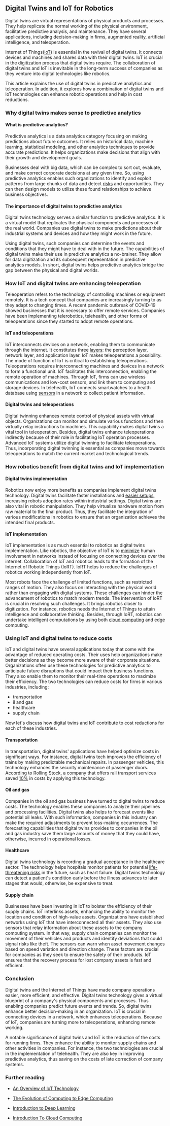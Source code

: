 ## Digital Twins and IoT for Robotics

Digital twins are virtual representations of physical products and processes. They help replicate the normal working of the physical environment, facilitative predictive analysis, and maintenance. They have several applications, including decision-making in firms, augmented reality, artificial intelligence, and teleoperation.

Internet of Things([IoT](/engineering-education/an-overview-of-iot-technology/)) is essential in the revival of digital twins. It connects devices and machines and shares data with their digital twins. IoT is crucial in the digitization process that digital twins require. The collaboration of digital twins and IoT is inevitable in the long-term success of companies as they venture into digital technologies like robotics.

This article explains the use of digital twins in predictive analytics and teleoperation. In addition, it explores how a combination of digital twins and IoT technologies can enhance robotic operations and help in cost reductions.

### Why digital twins makes sense to predictive analytics

#### What is predictive analytics?
Predictive analytics is a data analytics category focusing on making predictions about future outcomes. It relies on historical data, machine learning, statistical modeling, and other analytics techniques to provide accurate predictions. It helps organizations make decisions that align with their growth and development goals.

Businesses deal with big data, which can be complex to sort out, evaluate, and make correct corporate decisions at any given time. So, using predictive analytics enables such organizations to identify and exploit patterns from large chunks of data and detect [risks](https://www.cio.com/article/228901/what-is-predictive-analytics-transforming-data-into-future-insights.html) and opportunities. They can then design models to utilize these found relationships to achieve business objectives.

#### The importance of digital twins to predictive analytics
Digital twins technology serves a similar function to predictive analytics. It is a virtual model that replicates the physical components and processes of the real world. Companies use digital twins to make predictions about their industrial systems and devices and how they might work in the future.

Using digital twins, such companies can determine the events and conditions that they might have to deal with in the future. The capabilities of digital twins make their use in predictive analytics a no-brainer. They allow for data digitization and its subsequent representation in predictive analytics models. In short, digital twins helps predictive analytics bridge the gap between the physical and digital worlds.

### How IoT and digital twins are enhancing teleoperation
Teleoperation refers to the technology of controlling machines or equipment remotely. It is a tech concept that companies are increasingly turning to as they adapt to changing times. A recent pandemic outbreak of COVID-19 showed businesses that it is necessary to offer remote services. Companies have been implementing telerobotics, telehealth, and other forms of teleoperations since they started to adopt remote operations.

#### IoT and teleoperations
IoT interconnects devices on a network, enabling them to communicate through the internet. It constitutes three [layers](https://www.instructables.com/Robot-Controlling-System-Based-on-Internet-of-Thin/): the perception layer, network layer, and application layer. IoT makes teleoperations a possibility. The mode of function of IoT is critical to establishing teleoperations. Teleoperations requires interconnecting machines and devices in a network to form a functional unit. IoT facilitates this interconnection, enabling the remote operation of machines. Through IoT, firms can use wireless communications and low-cost sensors, and link them to computing and storage devices. In telehealth, IoT connects smartwatches to a health database using [sensors](https://www.instructables.com/Robot-Controlling-System-Based-on-Internet-of-Thin/) in a network to collect patient information.

#### Digital twins and teleoperations
Digital twinning enhances remote control of physical assets with virtual objects. Organizations can monitor and simulate various functions and then virtually relay instructions to machines. This capability makes digital twins a vital tool in teleoperation. Besides, digital twins enhance teleoperations indirectly because of their role in facilitating IoT operation processes. Advanced IoT systems utilize digital twinning to facilitate teleoperations. Thus, incorporating digital twinning is essential as companies move towards teleoperations to match the current market and technological trends.

### How robotics benefit from digital twins and IoT implementation

#### Digital twins implementation
Robotics now enjoy more benefits as companies implement digital twins technology. Digital twins facilitate faster installations and [easier setups](https://www.energid.com/blog/the-digital-twin-and-real-time-adaptive-robot-control), increasing robots adoption rates within industrial settings. Digital twins are also vital in robotic manipulation. They help virtualize hardware motion from raw material to the final product. Thus, they facilitate the integration of various modifications in robotics to ensure that an organization achieves the intended final products.

#### IoT implementation
IoT implementation is as much essential to robotics as digital twins implementation. Like robotics, the objective of IoT is to [minimize](https://www.analyticssteps.com/blogs/internet-robotic-things-robotics-iot) human involvement in networks instead of focusing on connecting devices over the internet. Collaboration of IoT and robotics leads to the formation of the Internet of Robotic Things (IoRT). IoRT helps to reduce the challenges of robotics working independently from IoT. 

Most robots face the challenge of limited functions, such as restricted ranges of motion. They also focus on interacting with the physical world rather than engaging with digital systems. These challenges can hinder the advancement of robotics to match modern trends. The intervention of IoRT is crucial in resolving such challenges. It brings robotics closer to digitization. For instance, robotics needs the Internet of Things to attain intelligence and collaborative thinking. Besides, through IoRT, robotics can undertake intelligent computations by using both [cloud computing](/engineering-education/introduction-to-cloud-computing/) and edge computing.

### Using IoT and digital twins to reduce costs
IoT and digital twins have several applications today that come with the advantage of reduced operating costs. Their uses help organizations make better decisions as they become more aware of their corporate situations. Organizations often use these technologies for predictive analytics to anticipate future disruptions that could impact their business functions. They also enable them to monitor their real-time operations to maximize their efficiency. The two technologies can reduce costs for firms in various industries, including:

- transportation
- il and gas
- healthcare
- supply chain

Now let's discuss how digital twins and IoT contribute to cost reductions for each of these industries.

#### Transportation
In transportation, digital twins' applications have helped optimize costs in significant ways. For instance, digital twins tech improves the efficiency of trains by making predictable mechanical repairs. In passenger vehicles, this technology enhances the security maintenance of passenger doors. According to Rolling Stock, a company that offers rail transport services saved [10%](https://kanooelite.com/using-iot-and-digital-twins-to-reduce-costs/) in costs by applying this technology.

#### Oil and gas
Companies in the oil and gas business have turned to digital twins to reduce costs. The technology enables these companies to analyze their pipelines and processing facilities. Digital twins also helps to forecast events like potential oil leaks. With such information, companies in this industry can make the required adjustments to prevent loss-making occurrences. The forecasting capabilities that digital twins provides to companies in the oil and gas industry save them large amounts of money that they could have, otherwise, incurred in operational losses.

#### Healthcare
Digital twins technology is recording a gradual acceptance in the healthcare sector. The technology helps hospitals monitor patients for potential [life-threatening risks](https://kanooelite.com/using-iot-and-digital-twins-to-reduce-costs/) in the future, such as heart failure. Digital twins technology can detect a patient's condition early before the illness advances to later stages that would, otherwise, be expensive to treat.

#### Supply chain
Businesses have been investing in IoT to bolster the efficiency of their supply chains. IoT interlinks assets, enhancing the ability to monitor the location and condition of high-value assets. Organizations have established networks using IoT that have interconnected all their assets. They also use sensors that relay information about these assets to the company computing system. In that way, supply chain companies can monitor the movement of their vehicles and products and identify deviations that could signal risks like theft. The sensors can warn when asset movement changes based on speed variation and direction change. These factors are crucial for companies as they seek to ensure the safety of their products. IoT ensures that the recovery process for lost company assets is fast and efficient.

### Conclusion
Digital twins and the Internet of Things have made company operations easier, more efficient, and effective. Digital twins technology gives a virtual blueprint of a company's physical components and processes. Thus enabling companies predict future events and trends. So, digital twins enhance better decision-making in an organization. IoT is crucial in connecting devices in a network, which enhances teleoperations. Because of IoT, companies are turning more to teleoperations, enhancing remote working.

A notable significance of digital twins and IoT is the reduction of the costs for running firms. They enhance the ability to monitor supply chains and other activities in companies. For instance, the two technologies are crucial in the implementation of telehealth. They are also key in improving predictive analytics, thus saving on the costs of late correction of company systems.

### Further reading
- [An Overview of IoT Technology](/engineering-education/an-overview-of-iot-technology/)

- [The Evolution of Computing to Edge Computing](/engineering-education/what-is-edge-computing/)

- [Introduction to Deep Learning](/engineering-education/introduction-to-deep-learning/)

- [Introduction To Cloud Computing](/engineering-education/introduction-to-cloud-computing/)